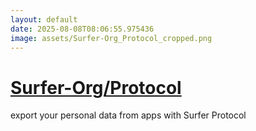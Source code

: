```yaml
---
layout: default
date: 2025-08-08T08:06:55.975436
image: assets/Surfer-Org_Protocol_cropped.png
---
```


# [Surfer-Org/Protocol](https://github.com/Surfer-Org/Protocol)

export your personal data from apps with Surfer Protocol
